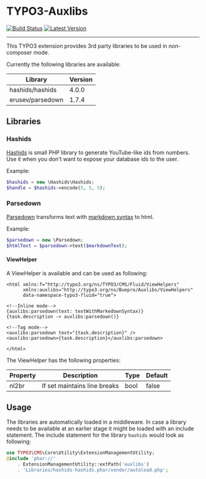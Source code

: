 # TYPO3-Auxlibs

[![Build Status](https://badgen.net/travis/buepro/typo3-auxlibs/master)](https://travis-ci.org/buepro/typo3-auxlibs)
[![Latest Version](https://badgen.net/packagist/v/buepro/typo3-auxlibs)](https://github.com/buepro/typo3-auxlibs/releases)

---

This TYPO3 extension provides 3rd party libraries to be used in non-composer mode.

Currently the following libraries are available:

| Library | Version |
| --- | --- |
| hashids/hashids | 4.0.0 |
| erusev/parsedown | 1.7.4 |


## Libraries

### Hashids

[Hashids](http://hashids.org/php) is small PHP library to generate YouTube-like ids from numbers. 
Use it when you don't want to expose your database ids to the user.

Example:

```php
$hashids = new \Hashids\Hashids;
$handle = $hashids->encode(5, 5, 5);
```

### Parsedown

[Parsedown](https://github.com/erusev/parsedown) transforms text with 
[markdown syntax](https://daringfireball.net/projects/markdown/) to html.

Example:

```php
$parsedown = new \Parsedown;
$htmlText = $parsedown->text($markdownText);
```

#### ViewHelper

A ViewHelper is available and can be used as following:

```xhtml
<html xmlns:f="http://typo3.org/ns/TYPO3/CMS/Fluid/ViewHelpers"
      xmlns:auxlibs="http://typo3.org/ns/Buepro/Auxlibs/ViewHelpers"
      data-namespace-typo3-fluid="true">
      
<!--Inline mode-->
{auxlibs:parsedown(text: textWithMarkedownSyntax)}
{task.description -> auxlibs:parsedown()}

<!--Tag mode-->
<auxlibs:parsedown text="{task.description}" />
<auxlibs:parsedown>{task.description}</auxlibs:parsedown>

</html>
```

The ViewHelper has the following properties:

Property | Description | Type | Default
---|---|---|---
nl2br | If set maintains line breaks | bool | false

## Usage

The libraries are automatically loaded in a middleware. In case a library needs to be available at an earlier stage it 
might be loaded with an include statement. The include statement for the library `hashids` would look as following:

```php
use TYPO3\CMS\Core\Utility\ExtensionManagementUtility;
@include 'phar://'
    . ExtensionManagementUtility::extPath('auxlibs')
    . 'Libraries/hashids-hashids.phar/vendor/autoload.php';
```

